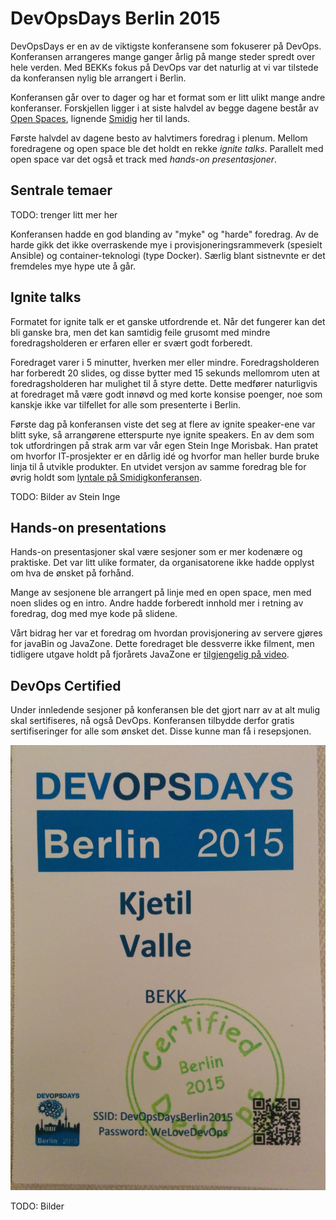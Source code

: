 DevOpsDays Berlin 2015
======================

DevOpsDays er en av de viktigste konferansene som fokuserer på DevOps. Konferansen arrangeres mange ganger årlig på mange steder spredt over hele verden. Med BEKKs fokus på DevOps var det naturlig at vi var tilstede da konferansen nylig ble arrangert i Berlin.

Konferansen går over to dager og har et format som er litt ulikt mange andre konferanser. Forskjellen ligger i at siste halvdel av begge dagene består av [Open Spaces](https://en.wikipedia.org/wiki/Open_Space_Technology), lignende [Smidig](http://smidig.no) her til lands.

Første halvdel av dagene besto av halvtimers foredrag i plenum. Mellom foredragene og open space ble det holdt en rekke _ignite talks_. Parallelt med open space var det også et track med _hands-on presentasjoner_. 

## Sentrale temaer

TODO: trenger litt mer her

Konferansen hadde en god blanding av "myke" og "harde" foredrag. Av de harde gikk det ikke overraskende mye i provisjoneringsrammeverk (spesielt Ansible) og container-teknologi (type Docker). Særlig blant sistnevnte er det fremdeles mye hype ute å går.

## Ignite talks

Formatet for ignite talk er et ganske utfordrende et. Når det fungerer kan det bli ganske bra, men det kan samtidig feile grusomt med mindre foredragsholderen er erfaren eller er svært godt forberedt.

Foredraget varer i 5 minutter, hverken mer eller mindre. Foredragsholderen har forberedt 20 slides, og disse bytter med 15 sekunds mellomrom uten at foredragsholderen har mulighet til å styre dette. Dette medfører naturligvis at foredraget må være godt innøvd og med korte konsise poenger, noe som kanskje ikke var tilfellet for alle som presenterte i Berlin.

Første dag på konferansen viste det seg at flere av ignite speaker-ene var blitt syke, så arrangørene etterspurte nye ignite speakers. En av dem som tok utfordringen på strak arm var vår egen Stein Inge Morisbak. Han pratet om hvorfor IT-prosjekter er en dårlig idé og hvorfor man heller burde bruke linja til å utvikle produkter. En utvidet versjon av samme foredrag ble for øvrig holdt som [lyntale på Smidigkonferansen](https://vimeo.com/145015970).

TODO: Bilder av Stein Inge

## Hands-on presentations

Hands-on presentasjoner skal være sesjoner som er mer kodenære og praktiske. Det var litt ulike formater, da organisatorene ikke hadde opplyst om hva de ønsket på forhånd.

Mange av sesjonene ble arrangert på linje med en open space, men med noen slides og en intro. Andre hadde forberedt innhold mer i retning av foredrag, dog med mye kode på slidene.

Vårt bidrag her var et foredrag om hvordan provisjonering av servere gjøres for javaBin og JavaZone. Dette foredraget ble dessverre ikke filment, men tidligere utgave holdt på fjorårets JavaZone er [tilgjengelig på video](https://vimeo.com/105861377).

## DevOps Certified

Under innledende sesjoner på konferansen ble det gjort narr av at alt mulig skal sertifiseres, nå også DevOps. Konferansen tilbydde derfor gratis sertifiseringer for alle som ønsket det. Disse kunne man få i resepsjonen.

![Sertifiseringer](kjetil.cert.jpg)

TODO: Bilder
